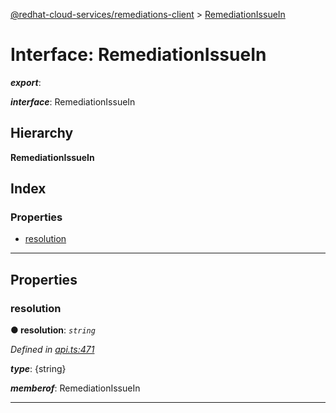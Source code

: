 [@redhat-cloud-services/remediations-client](../README.md) > [RemediationIssueIn](../interfaces/remediationissuein.md)

# Interface: RemediationIssueIn

*__export__*: 

*__interface__*: RemediationIssueIn

## Hierarchy

**RemediationIssueIn**

## Index

### Properties

* [resolution](remediationissuein.md#resolution)

---

## Properties

<a id="resolution"></a>

###  resolution

**● resolution**: *`string`*

*Defined in [api.ts:471](https://github.com/RedHatInsights/javascript-clients/blob/master/packages/remediations/api.ts#L471)*

*__type__*: {string}

*__memberof__*: RemediationIssueIn

___

